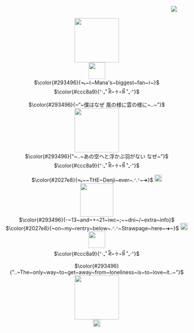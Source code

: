                                                    ![](https://komarev.com/ghpvc/?username=MoiiMemeMoitie&color=060933&style=fancy&label=❤++++&abbreviated=true353a7a) <br />
 <p align="center">
<img src="https://files.catbox.moe/ura48k.png" "width="200" height="120"> <br />
 <img src="https://files.catbox.moe/k60kej.png" "width="" height="45">
<br/>
 $\color{#293496}{ᯓ~꒰~Mana's~biggest~fan~꒱~}$ <br />
 $\color{#ccc8a9}{⁺‧₊˚ ཐི⋆♱⋆ཋྀ ˚₊‧⁺}$<br />
 $\color{#293496}{~“~僕はなぜ 風の様に雲の様に~..~”}$ <br />
 <img src="https://files.catbox.moe/ysib6n.png" "width="" height="120"> <br />
 $\color{#293496}{“~..~あの空へと浮かぶ羽がない なぜ~”}$ <br />
 $\color{#ccc8a9}{⁺‧₊˚ ཐི⋆♱⋆ཋྀ ˚₊‧⁺}$<br />
 $\color{#2027e8}{ᯓ~~THE~Denji~ever~.ᐟ.ᐟ~➜}$ <a href="https://github.com/ChainzawMan"><img src="https://64.media.tumblr.com/e25b894efab61e1f34206fc50e9dd260/6699c0a9b9acb8bd-4f/s75x75_c1/c73c0d21796d24b1c8de5703170cf29f93c11152.gifv" "width="100" height="20" > </a>  <br />
 <img src="https://files.catbox.moe/k4mcz3.png" "width=50"" height=90"> <br />
 $\color{#293496}{-~13~and~+~21~iwc~;~~dni~/~extra~info}$ <br />
 $\color{#2027e8}{~on~my~rentry~below~.ᐟ.ᐟ~Strawpage~here~➜~}$ <a href="https://linnethin.straw.page"><img src="https://wilardo.crd.co/assets/images/gallery18/2db40534_original.gif?v=7d859d65" "width"" height="20"> </a> <br />
 <a href="https://rentry.co/wherestheexit"><img src="https://64.media.tumblr.com/78939bb8434e681b314418a73d0e8f06/4ac0818eeca790ee-72/s250x400/040f94300a0d2bc73a2b465bd6179b4b7cf5e3ed.gifv" "width="" height="45" > </a> <br />
  $\color{#ccc8a9}{⁺‧₊˚ ཐི⋆♱⋆ཋྀ ˚₊‧⁺}$<br />
   $\color{#293496}{"..~The~only~way~to~get~away~from~loneliness~is~to~love~it..~"}$ <br />
  <img src="https://github.com/user-attachments/assets/fa69612d-e427-4655-a2b4-858d076163f0" "width="" height="120"> <br />
 <img src="https://github.com/user-attachments/assets/930e117a-edd9-4827-89d6-11a323f26429" "width="" height="20"> <br />
</div>
